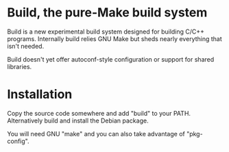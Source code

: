 # Build, the pure-Make build system

Build is a new experimental build system designed for building C/C++ programs.
Internally build relies GNU Make but sheds nearly everything that isn't needed.

Build doesn't yet offer autoconf-style configuration or support for shared
libraries.

# Installation

Copy the source code somewhere and add "build" to your PATH. Alternatively
build and install the Debian package.

You will need GNU "make" and you can also take advantage of "pkg-config".
